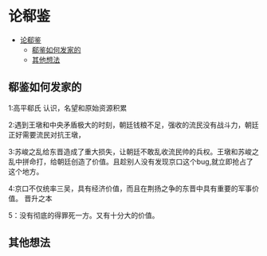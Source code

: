 # 论郗鉴

- [论郗鉴](#论郗鉴)
  - [郗鉴如何发家的](#郗鉴如何发家的)
  - [其他想法](#其他想法)

## 郗鉴如何发家的

1:高平郗氏 认识，名望和原始资源积累

2:遇到王墩和中央矛盾极大的时刻，朝廷钱粮不足，强收的流民没有战斗力，朝廷正好需要流民对抗王墩，

3:苏峻之乱给东晋造成了重大损失，让朝廷不敢乱收流民帅的兵权。王墩和苏峻之乱中拼命打，给朝廷创造了价值。且趁别人没有发现京口这个bug,就立即抢占了这个地方。

4:京口不仅统率三吴，具有经济价值，而且在荆扬之争的东晋中具有重要的军事价值。
晋升之本

5：没有彻底的得罪死一方。又有十分大的价值。

## 其他想法
